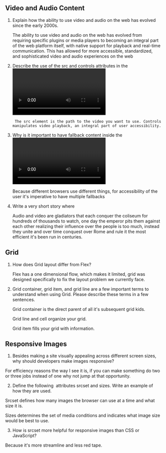 
## Video and Audio Content
1. Explain how the ability to use video and audio on the web has evolved since the early 2000s.

    The ability to use video and audio on the web has evolved from requiring specific plugins or media players to becoming an integral part of the web platform itself, with native support for playback and real-time communication. This has allowed for more accessible, standardized, and sophisticated video and audio experiences on the web

2. Describe the use of the src and controls attributes in the <video> element.

        The src element is the path to the video you want to use. Controls manipulates video playback, an integral part of user accessibility.

3. Why is it important to have fallback content inside the <video> element?

    Because different browsers use different things, for accessibility of the user it's imperative to have multiple fallbacks

4. Write a very short story where <audio> and <video> are characters.

    Audio and video are gladiators that each conquer the coliseum for hundreds of thousands to watch, one day the emperor pits them against each other realizing their influence over the people is too much, instead they unite and over time conquest over Rome and rule it the most efficient it's been run in centuries.


## Grid 
1. How does Grid layout differ from Flex?
    
    Flex has a one dimensional flow, which makes it limited, grid was designed specifically to fix the layout problem we currently face. 

2. Grid container, grid item, and grid line are a few important terms to understand when using Grid. Please describe these terms in a few sentences.

    Grid container is the direct parent of all it's subsequent grid kids.

    Grid line and cell organize your grid.

    Grid item fills your grid with information.


## Responsive Images
1. Besides making a site visually appealing across different screen sizes, why should developers make images responsive?

For efficiency reasons the way I see it is, if you can make something do two or three jobs instead of one why not jump at that opportunity.

2. Define the following <img> attributes srcset and sizes. Write an example of how they are used.

Srcset defines how many images the browser can use at a time and what size it is.

Sizes determines the set of media conditions and indicates what image size would be best to use.

3. How is srcset more helpful for responsive images than CSS or JavaScript?

Because it's more streamline and less red tape.